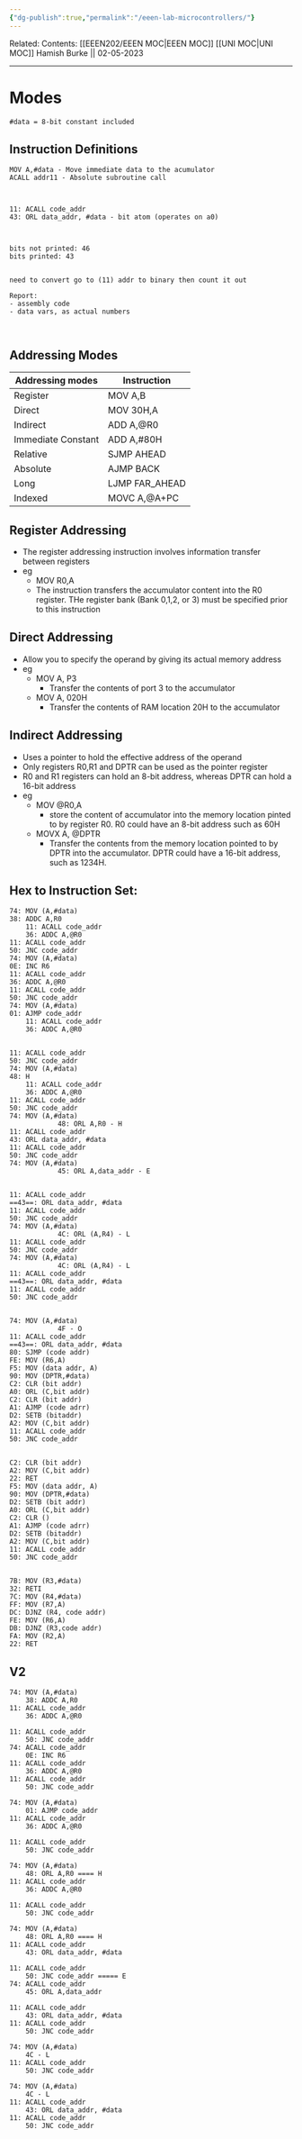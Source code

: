 ```yaml
---
{"dg-publish":true,"permalink":"/eeen-lab-microcontrollers/"}
---
```


Related: 
Contents: [[EEEN202/EEEN MOC\|EEEN MOC]]
[[UNI MOC\|UNI MOC]]
Hamish Burke || 02-05-2023
***

# Modes

```
#data = 8-bit constant included
```

## Instruction Definitions

```
MOV A,#data - Move immediate data to the acumulator
ACALL addr11 - Absolute subroutine call



11: ACALL code_addr
43: ORL data_addr, #data - bit atom (operates on a0)



bits not printed: 46
bits printed: 43


need to convert go to (11) addr to binary then count it out

Report:
- assembly code
- data vars, as actual numbers



```

## Addressing Modes

| Addressing modes   | Instruction    |
| ------------------ | -------------- |
| Register           | MOV A,B        |
| Direct             | MOV 30H,A      |
| Indirect           | ADD A,@R0      |
| Immediate Constant | ADD A,#80H     |
| Relative           | SJMP AHEAD     |
| Absolute           | AJMP BACK      |
| Long               | LJMP FAR_AHEAD |
| Indexed            | MOVC A,@A+PC   |

## Register Addressing

- The register addressing instruction involves information transfer between registers
- eg
	- MOV R0,A
	- The instruction transfers the accumulator content into the R0 register. THe register bank (Bank 0,1,2, or 3) must be specified prior to this instruction

## Direct Addressing

- Allow you to specify the operand by giving its actual memory address
- eg
	- MOV A, P3
		- Transfer the contents of port 3 to the accumulator
	- MOV A, 020H
		- Transfer the contents of RAM location 20H to the accumulator

## Indirect Addressing

- Uses a pointer to hold the effective address of the operand
- Only registers R0,R1 and DPTR can be used as the pointer register
- R0 and R1 registers can hold an 8-bit address, whereas DPTR can hold a 16-bit address
- eg
	- MOV @R0,A
		- store the content of accumulator into the memory location pinted to by register R0. R0 could have an 8-bit address such as 60H
	- MOVX A, @DPTR
		- Transfer the contents from the memory location pointed to by DPTR into the accumulator. DPTR could have a 16-bit address, such as 1234H.

## Hex to Instruction Set:

```
74: MOV (A,#data)
38: ADDC A,R0
	11: ACALL code_addr
	36: ADDC A,@R0
11: ACALL code_addr
50: JNC code_addr
74: MOV (A,#data)
0E: INC R6
11: ACALL code_addr
36: ADDC A,@R0
11: ACALL code_addr
50: JNC code_addr
74: MOV (A,#data)
01: AJMP code_addr
	11: ACALL code_addr
	36: ADDC A,@R0


11: ACALL code_addr
50: JNC code_addr
74: MOV (A,#data)
48: H
	11: ACALL code_addr
	36: ADDC A,@R0
11: ACALL code_addr
50: JNC code_addr
74: MOV (A,#data)
			48: ORL A,R0 - H
11: ACALL code_addr
43: ORL data_addr, #data
11: ACALL code_addr
50: JNC code_addr
74: MOV (A,#data)
			45: ORL A,data_addr - E


11: ACALL code_addr
==43==: ORL data_addr, #data
11: ACALL code_addr
50: JNC code_addr
74: MOV (A,#data)
			4C: ORL (A,R4) - L
11: ACALL code_addr
50: JNC code_addr
74: MOV (A,#data)
			4C: ORL (A,R4) - L
11: ACALL code_addr
==43==: ORL data_addr, #data
11: ACALL code_addr
50: JNC code_addr


74: MOV (A,#data)
			4F - O
11: ACALL code_addr
==43==: ORL data_addr, #data
80: SJMP (code addr)
FE: MOV (R6,A)
F5: MOV (data addr, A)
90: MOV (DPTR,#data)
C2: CLR (bit addr)
A0: ORL (C,bit addr)
C2: CLR (bit addr)
A1: AJMP (code adrr)
D2: SETB (bitaddr)
A2: MOV (C,bit addr)
11: ACALL code_addr
50: JNC code_addr


C2: CLR (bit addr)
A2: MOV (C,bit addr)
22: RET
F5: MOV (data addr, A)
90: MOV (DPTR,#data)
D2: SETB (bit addr)
A0: ORL (C,bit addr)
C2: CLR ()
A1: AJMP (code adrr)
D2: SETB (bitaddr)
A2: MOV (C,bit addr)
11: ACALL code_addr
50: JNC code_addr


7B: MOV (R3,#data)
32: RETI
7C: MOV (R4,#data)
FF: MOV (R7,A)
DC: DJNZ (R4, code addr)
FE: MOV (R6,A)
DB: DJNZ (R3,code addr)
FA: MOV (R2,A)
22: RET

```

## V2

```
74: MOV (A,#data)
	38: ADDC A,R0
11: ACALL code_addr
	36: ADDC A,@R0

11: ACALL code_addr
	50: JNC code_addr
74: ACALL code_addr
	0E: INC R6
11: ACALL code_addr
	36: ADDC A,@R0
11: ACALL code_addr
	50: JNC code_addr
	
74: MOV (A,#data)
	01: AJMP code_addr
11: ACALL code_addr
	36: ADDC A,@R0

11: ACALL code_addr
	50: JNC code_addr

74: MOV (A,#data)
	48: ORL A,R0 ==== H
11: ACALL code_addr
	36: ADDC A,@R0

11: ACALL code_addr
	50: JNC code_addr
	
74: MOV (A,#data)
	48: ORL A,R0 ==== H
11: ACALL code_addr
	43: ORL data_addr, #data
	
11: ACALL code_addr
	50: JNC code_addr ===== E
74: ACALL code_addr
	45: ORL A,data_addr

11: ACALL code_addr
	43: ORL data_addr, #data
11: ACALL code_addr
	50: JNC code_addr
	
74: MOV (A,#data)
	4C - L
11: ACALL code_addr
	50: JNC code_addr
	
74: MOV (A,#data)
	4C - L
11: ACALL code_addr
	43: ORL data_addr, #data
11: ACALL code_addr
	50: JNC code_addr

```